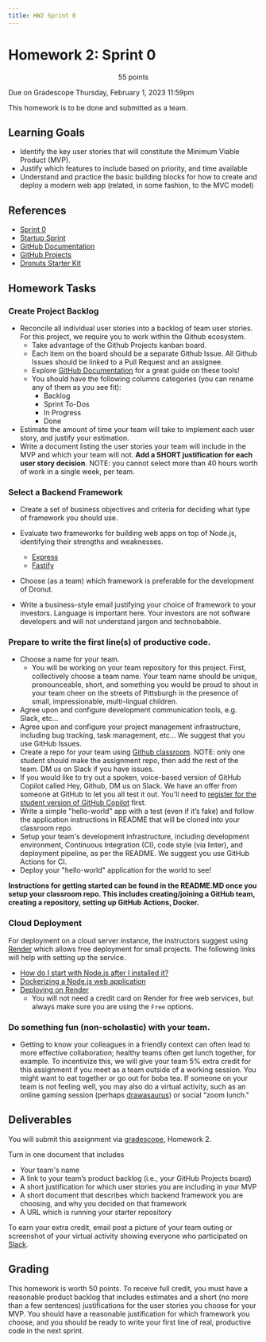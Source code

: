 ```yaml
---
title: HW2 Sprint 0
---
```


# Homework 2: Sprint 0


<p style="text-align: center;">
55 points<br/>

Due on Gradescope Thursday, February 1, 2023 11:59pm<br/>

This homework is to be done and submitted as a team.<br/>
</p>

## Learning Goals

- Identify the key user stories that will constitute the Minimum Viable Product (MVP).
- Justify which features to include based on priority, and time available
- Understand and practice the basic building blocks for how to create and deploy a modern web app (related, in some fashion, to the MVC model)

## References

 - [Sprint 0](https://www.smallfootprint.com/insights/how-to-use-sprint-zero-to-prepare-an-agile-software-development-project)
 - [Startup Sprint](https://scrumdictionary.com/term/startup-sprint/)
 - [GitHub Documentation](https://docs.github.com/)
 - [GitHub Projects](https://docs.github.com/en/issues/planning-and-tracking-with-projects/learning-about-projects/about-projects)
 - [Dronuts Starter Kit](https://github.com/CMU-17-356/dronut-starter)

## Homework Tasks

### Create Project Backlog

- Reconcile all individual user stories into a backlog of team user stories. For this project, we require you to work within the Github ecosystem.
  - Take advantage of the Github Projects kanban board.
  - Each item on the board should be a separate Github Issue. All Github Issues should be linked to a Pull Request and an assignee.
  - Explore [GitHub Documentation](https://docs.github.com/) for a great guide on these tools!
  - You should have the following columns categories (you can rename any of them as you see fit):
    - Backlog
    - Sprint To-Dos
    - In Progress
    - Done
- Estimate the amount of time your team will take to implement each user story, and justify your estimation.
- Write a document listing the user stories your team will include in the MVP and which your team will not.
  **Add a SHORT justification for each user story decision**.
  NOTE: you cannot select more than 40 hours worth of work in a single week, per team.

### Select a Backend Framework

- Create a set of business objectives and criteria for deciding what type of framework you should use.
- Evaluate two frameworks for building web apps on top of Node.js, identifying their strengths and weaknesses.

    - [Express](https://expressjs.com)
	- [Fastify](https://www.fastify.io)

- Choose (as a team) which framework is preferable for the development of Dronut.
- Write a business-style email justifying your choice of framework to your investors.
  Language is important here. Your investors are not software developers and will not understand jargon and technobabble.

### Prepare to write the first line(s) of productive code.

- Choose a name for your team.
    - You will be working on your team repository for this project. First, collectively choose a team name.
      Your team name should be unique, pronounceable, short, and something you would be proud to shout in your
      team cheer on the streets of Pittsburgh in the presence of small, impressionable, multi-lingual children.
- Agree upon and configure development communication tools, e.g. Slack, etc...
- Agree upon and configure your project management infrastructure, including bug tracking, task management, etc... We suggest that you use GitHub Issues.
-	Create a repo for your team using [Github classroom](). NOTE: only one student should make the assignment repo, then add the rest of the team. DM us on Slack if you have issues.
- If you would like to try out a spoken, voice-based version of GitHub Copilot called Hey, Github, DM us on Slack.
  We have an offer from someone at GitHub to let you all test it out. You'll need to [register for the student version of GitHub Copilot](https://education.github.com/students) first.
- Write a simple "hello-world" app with a test (even if it’s fake) and follow the application instructions in README that will be cloned into your classroom repo.
- Setup your team's development infrastructure, including development environment, Continuous Integration (CI), code style (via linter), and deployment pipeline, as per the README. We suggest you use GitHub Actions for CI.
- Deploy your "hello-world" application for the world to see!

**Instructions for getting started can be found in the README.MD once you setup your classroom repo. This includes creating/joining a GitHub team, creating a repository, setting up GitHub Actions, Docker.**

### Cloud Deployment

For deployment on a cloud server instance, the instructors suggest using [Render](https://docs.render.com/free) which allows free deployment for small projects.
The following links will help with setting up the service.

- [How do I start with Node.js after I installed it?](https://nodejs.org/en/docs/guides/getting-started-guide/)
- [Dockerizing a Node.js web application](https://docs.docker.com/language/nodejs/containerize/)
- [Deploying on Render](https://docs.render.com/deploy-an-image)
    - You will not need a credit card on Render for free web services, but always make sure you are using the `Free` options.

### Do something fun (non-scholastic) with your team.

- Getting to know your colleagues in a friendly context can often lead to more effective collaboration; healthy teams often get lunch together, for example.
  To incentivize this, we will give your team 5% extra credit for this assignment if you meet as a team outside of a working session. You might want to eat
  together or go out for boba tea. If someone on your team is not feeling well, you may also do a virtual activity, such as an online gaming
  session (perhaps [drawasaurus](https://www.drawasaurus.org)) or social "zoom lunch."

## Deliverables

You will submit this assignment via [gradescope](), Homework 2.

Turn in one document that includes

- Your team's name
- A link to your team’s product backlog (i.e., your GitHub Projects board)
- A short justification for which user stories you are including in your MVP
- A short document that describes which backend framework you are choosing, and why you decided on that framework
- A URL which is running your starter repository

To earn your extra credit, email post a picture of your team outing or screenshot of your virtual activity showing everyone who participated on [Slack](https://cmu-17-776-s24.slack.com/).

## Grading

This homework is worth 50 points. To receive full credit, you must have a reasonable product backlog that includes estimates and a short (no more than a few sentences) justifications for the user stories you choose for your MVP. You should have a reasonable justification for which framework you choose, and you should be ready to write your first line of real, productive code in the next sprint.
